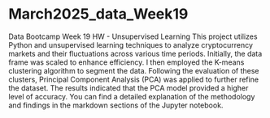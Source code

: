 # March2025_data_Week19
Data Bootcamp Week 19 HW - Unsupervised Learning 
This project utilizes Python and unsupervised learning techniques to analyze cryptocurrency markets and their fluctuations across various time periods. Initially, the data frame was scaled to enhance efficiency. I then employed the K-means clustering algorithm to segment the data. Following the evaluation of these clusters, Principal Component Analysis (PCA) was applied to further refine the dataset. The results indicated that the PCA model provided a higher level of accuracy. You can find a detailed explanation of the methodology and findings in the markdown sections of the Jupyter notebook.
